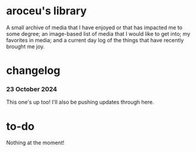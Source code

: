 # aroceu's library

A small archive of media that I have enjoyed or that has impacted me to some degree; an image-based list of media that I would like to get into; my favorites in media; and a current day log of the things that have recently brought me joy.

# changelog

### 23 October 2024

This one's up too! I'll also be pushing updates through here.

# to-do

Nothing at the moment!
